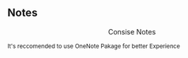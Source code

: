 ## Notes
<p align = center>
  Consise Notes
</p>




<sub>It's reccomended to use OneNote Pakage for better Experience</sub>
